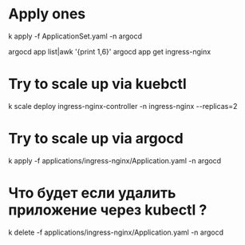 # Apply ones
k apply -f ApplicationSet.yaml -n argocd

argocd app list|awk '{print $1,$6}'
argocd app get ingress-nginx

# Try to scale up via kuebctl
k scale deploy ingress-nginx-controller -n ingress-nginx --replicas=2

# Try to scale up via argocd
k apply -f applications/ingress-nginx/Application.yaml -n argocd

# Что будет если удалить приложение через kubectl ?
k delete -f applications/ingress-nginx/Application.yaml -n argocd